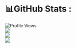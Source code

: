 # 📊GitHub Stats :
![Profile Views](https://komarev.com/ghpvc/?username=PhQuangMinh&color=brightgreen)<br/>
![](https://github-readme-stats.vercel.app/api?username=PhQuangMinh&theme=radical&hide_border=false&include_all_commits=false&count_private=false)<br/>
![](https://github-readme-streak-stats.herokuapp.com/?user=PhQuangMinh&theme=radical&hide_border=false)<br/>
![](https://github-readme-stats.vercel.app/api/top-langs/?username=PhQuangMinh&theme=radical&hide_border=false&include_all_commits=false&count_private=false&layout=compact)

